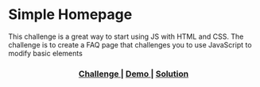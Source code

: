 # Simple Homepage

This challenge is a great way to start using JS with HTML and CSS. The challenge is to create a FAQ page that challenges you to use JavaScript to modify basic elements

<div align="center">
  <h3>
    <a href="https://devchallenges.io/challenge/33">
      Challenge
    </a>
    <span> | </span>
    <a href="https://aguirre-ivan.github.io/responsive-web-developer/simple-homepage/">
      Demo
    </a>
    <span> | </span>
    <a href="https://devchallenges.io/solution/">
      Solution
    </a>
  </h3>
</div>